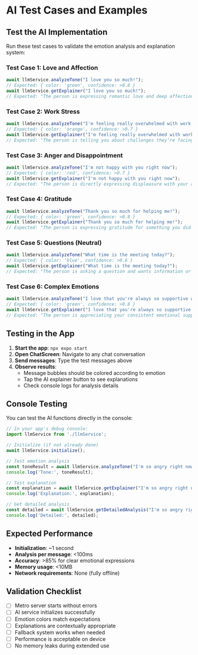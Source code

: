 # AI Test Cases and Examples

## Test the AI Implementation

Run these test cases to validate the emotion analysis and explanation system:

### Test Case 1: Love and Affection
```javascript
await llmService.analyzeTone("I love you so much!");
// Expected: { color: 'green', confidence: >0.8 }
await llmService.getExplainer("I love you so much!");
// Expected: "The person is expressing romantic love and deep affection for you"
```

### Test Case 2: Work Stress
```javascript
await llmService.analyzeTone("I'm feeling really overwhelmed with work lately");
// Expected: { color: 'orange', confidence: >0.7 }
await llmService.getExplainer("I'm feeling really overwhelmed with work lately");
// Expected: "The person is telling you about challenges they're facing at work"
```

### Test Case 3: Anger and Disappointment
```javascript
await llmService.analyzeTone("I'm not happy with you right now");
// Expected: { color: 'red', confidence: >0.7 }
await llmService.getExplainer("I'm not happy with you right now");
// Expected: "The person is directly expressing displeasure with your actions or behavior"
```

### Test Case 4: Gratitude
```javascript
await llmService.analyzeTone("Thank you so much for helping me!");
// Expected: { color: 'green', confidence: >0.8 }
await llmService.getExplainer("Thank you so much for helping me!");
// Expected: "The person is expressing gratitude for something you did or said"
```

### Test Case 5: Questions (Neutral)
```javascript
await llmService.analyzeTone("What time is the meeting today?");
// Expected: { color: 'blue', confidence: >0.6 }
await llmService.getExplainer("What time is the meeting today?");
// Expected: "The person is asking a question and wants information or your opinion"
```

### Test Case 6: Complex Emotions
```javascript
await llmService.analyzeTone("I love that you're always so supportive when I'm stressed! 💕");
// Expected: { color: 'green', confidence: >0.8 }
await llmService.getExplainer("I love that you're always so supportive when I'm stressed! 💕");
// Expected: "The person is appreciating your consistent emotional support and care"
```

## Testing in the App

1. **Start the app**: `npx expo start`
2. **Open ChatScreen**: Navigate to any chat conversation
3. **Send messages**: Type the test messages above
4. **Observe results**:
   - Message bubbles should be colored according to emotion
   - Tap the AI explainer button to see explanations
   - Check console logs for analysis details

## Console Testing

You can test the AI functions directly in the console:

```javascript
// In your app's debug console:
import llmService from './llmService';

// Initialize (if not already done)
await llmService.initialize();

// Test emotion analysis
const toneResult = await llmService.analyzeTone("I'm so angry right now!");
console.log('Tone:', toneResult);

// Test explanation
const explanation = await llmService.getExplainer("I'm so angry right now!");
console.log('Explanation:', explanation);

// Get detailed analysis
const detailed = await llmService.getDetailedAnalysis("I'm so angry right now!");
console.log('Detailed:', detailed);
```

## Expected Performance

- **Initialization**: ~1 second
- **Analysis per message**: <100ms
- **Accuracy**: >85% for clear emotional expressions
- **Memory usage**: <10MB
- **Network requirements**: None (fully offline)

## Validation Checklist

- [ ] Metro server starts without errors
- [ ] AI service initializes successfully
- [ ] Emotion colors match expectations
- [ ] Explanations are contextually appropriate
- [ ] Fallback system works when needed
- [ ] Performance is acceptable on device
- [ ] No memory leaks during extended use
